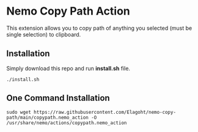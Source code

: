 # Nemo Copy Path Action

This extension allows you to copy path of anything you selected (must be single selection) to clipboard.

## Installation

Simply download this repo and run **install.sh** file.

```
./install.sh
```

## One Command Installation

```
sudo wget https://raw.githubusercontent.com/Elagoht/nemo-copy-path/main/copypath.nemo_action -O /usr/share/nemo/actions/copypath.nemo_action
```
